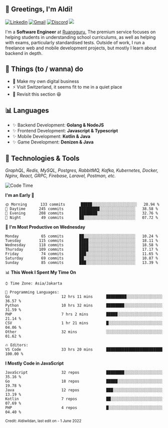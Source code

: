 <!-- Greetings -->
## 👋 Greetings, I'm Aldi!

<!-- Social Media -->
[![Linkedin](https://img.shields.io/badge/-aldiwildan-blue?style=flat&logo=Linkedin&logoColor=white)](https://www.linkedin.com/in/aldiwildan/)
[![Gmail](https://img.shields.io/badge/-aldiwild77@gmail.com-c14438?style=flat&logo=Gmail&logoColor=white)](mailto:aldiwild77@gmail.com)
[![Discord](https://img.shields.io/badge/-Chroma-5663F7?style=flat&logo=Discord&logoColor=white)](https://discord.gg/BUxraQ8)
![](https://komarev.com/ghpvc/?username=aldiwildan77&label=Visitor&color=2bbc8a)

<!-- Introduction -->
I'm a **Software Engineer** at [Ruangguru](https://ruangguru.com), The premium service focuses on helping students in understanding school curriculums, as well as helping with exams, particularly standardised tests. Outside of work, I run a freelance web and mobile development projects, but mostly I learn about backend in depth.

## 📃 Things (to / wanna) do
- 🐝 Make my own digital business
- ⚡ Visit Switzerland, it seems fit to me in a quiet place
- 🌱 Revisit this section 😆

## 📊 Languages
- ✨ Backend Development: **Golang & NodeJS**
- ✨ Frontend Development: **Javascript & Typescript**
- ✨ Mobile Development: **Kotlin & Java**
- ✨ Game Development: **Denizen & Java**

## 🔧 Technologies & Tools
*GraphQL, Redis, MySQL, Postgres, RabbitMQ, Kafka, Kubernetes, Docker, Nginx, React, GRPC, Firebase, Laravel, Postman, etc.*

<!--START_SECTION:waka-->
![Code Time](http://img.shields.io/badge/Code%20Time-1%2C046%20hrs%2017%20mins-blue)

**I'm an Early 🐤** 

```text
🌞 Morning      133 commits       █████░░░░░░░░░░░░░░░░░░░░   20.94 % 
🌆 Daytime      245 commits       █████████░░░░░░░░░░░░░░░░   38.58 % 
🌃 Evening      208 commits       ████████░░░░░░░░░░░░░░░░░   32.76 % 
🌙 Night         49 commits       ██░░░░░░░░░░░░░░░░░░░░░░░   07.72 % 

```
📅 **I'm Most Productive on Wednesday** 

```text
Monday          65 commits       ██░░░░░░░░░░░░░░░░░░░░░░░   10.24 % 
Tuesday        115 commits       ████░░░░░░░░░░░░░░░░░░░░░   18.11 % 
Wednesday      118 commits       ████░░░░░░░░░░░░░░░░░░░░░   18.58 % 
Thursday       109 commits       ████░░░░░░░░░░░░░░░░░░░░░   17.17 % 
Friday          74 commits       ███░░░░░░░░░░░░░░░░░░░░░░   11.65 % 
Saturday        69 commits       ██░░░░░░░░░░░░░░░░░░░░░░░   10.87 % 
Sunday          85 commits       ███░░░░░░░░░░░░░░░░░░░░░░   13.39 % 

```


📊 **This Week I Spent My Time On** 

```text
⌚︎ Time Zone: Asia/Jakarta

💬 Programming Languages: 
Go                       12 hrs 11 mins      █████████░░░░░░░░░░░░░░░░   36.57 % 
Python                   10 hrs 32 mins      ████████░░░░░░░░░░░░░░░░░   31.59 % 
PHP                      7 hrs 2 mins        █████░░░░░░░░░░░░░░░░░░░░   21.14 % 
CSV                      1 hr 21 mins        █░░░░░░░░░░░░░░░░░░░░░░░░   04.06 % 
Other                    32 mins             ░░░░░░░░░░░░░░░░░░░░░░░░░   01.62 % 

🔥 Editors: 
VS Code                  33 hrs 20 mins      █████████████████████████   100.00 % 

```

**I Mostly Code in JavaScript** 

```text
JavaScript               32 repos            ████████░░░░░░░░░░░░░░░░░   35.16 % 
Go                       18 repos            █████░░░░░░░░░░░░░░░░░░░░   19.78 % 
Java                     12 repos            ███░░░░░░░░░░░░░░░░░░░░░░   13.19 % 
Kotlin                   7 repos             ██░░░░░░░░░░░░░░░░░░░░░░░   07.69 % 
PHP                      4 repos             █░░░░░░░░░░░░░░░░░░░░░░░░   04.40 % 

```



<!--END_SECTION:waka-->

<sub>Credit: Aldiwildan, last edit on - 1 June 2022</sub>
